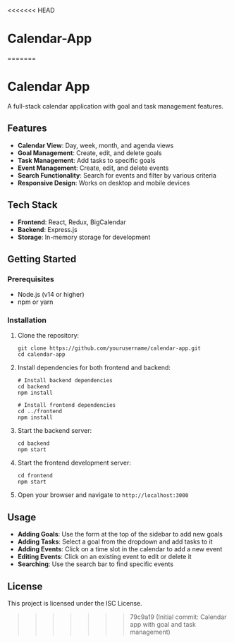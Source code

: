 <<<<<<< HEAD
# Calendar-App
=======
# Calendar App

A full-stack calendar application with goal and task management features.

## Features

- **Calendar View**: Day, week, month, and agenda views
- **Goal Management**: Create, edit, and delete goals
- **Task Management**: Add tasks to specific goals
- **Event Management**: Create, edit, and delete events
- **Search Functionality**: Search for events and filter by various criteria
- **Responsive Design**: Works on desktop and mobile devices

## Tech Stack

- **Frontend**: React, Redux, BigCalendar
- **Backend**: Express.js
- **Storage**: In-memory storage for development

## Getting Started

### Prerequisites

- Node.js (v14 or higher)
- npm or yarn

### Installation

1. Clone the repository:
   ```
   git clone https://github.com/yourusername/calendar-app.git
   cd calendar-app
   ```

2. Install dependencies for both frontend and backend:
   ```
   # Install backend dependencies
   cd backend
   npm install

   # Install frontend dependencies
   cd ../frontend
   npm install
   ```

3. Start the backend server:
   ```
   cd backend
   npm start
   ```

4. Start the frontend development server:
   ```
   cd frontend
   npm start
   ```

5. Open your browser and navigate to `http://localhost:3000`

## Usage

- **Adding Goals**: Use the form at the top of the sidebar to add new goals
- **Adding Tasks**: Select a goal from the dropdown and add tasks to it
- **Adding Events**: Click on a time slot in the calendar to add a new event
- **Editing Events**: Click on an existing event to edit or delete it
- **Searching**: Use the search bar to find specific events

## License

This project is licensed under the ISC License. 
>>>>>>> 79c9a19 (Initial commit: Calendar app with goal and task management)
